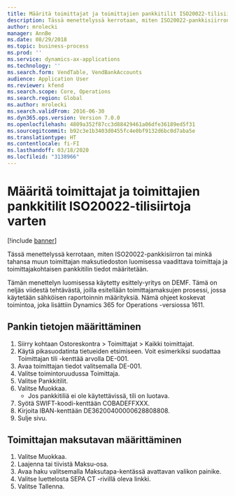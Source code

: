 ```yaml
---
title: Määritä toimittajat ja toimittajien pankkitilit ISO20022-tilisiirtoja varten
description: Tässä menettelyssä kerrotaan, miten ISO20022-pankkisiirron tai minkä tahansa muun toimittajan maksutiedoston luomisessa vaadittava toimittaja ja toimittajakohtaisen pankkitilin tiedot määritetään.
author: mrolecki
manager: AnnBe
ms.date: 08/29/2018
ms.topic: business-process
ms.prod: ''
ms.service: dynamics-ax-applications
ms.technology: ''
ms.search.form: VendTable, VendBankAccounts
audience: Application User
ms.reviewer: kfend
ms.search.scope: Core, Operations
ms.search.region: Global
ms.author: mrolecki
ms.search.validFrom: 2016-06-30
ms.dyn365.ops.version: Version 7.0.0
ms.openlocfilehash: 4809a352f87cc3d88429461a06dfe36189ed5f31
ms.sourcegitcommit: b92c3e1b3403d0455fc4e0bf9132d6bc0d7aba5e
ms.translationtype: HT
ms.contentlocale: fi-FI
ms.lasthandoff: 03/18/2020
ms.locfileid: "3138966"
---
```

# <a name="set-up-vendors-and-vendor-bank-accounts-for-iso20022-credit-transfers"></a>Määritä toimittajat ja toimittajien pankkitilit ISO20022-tilisiirtoja varten

[!include [banner](../../includes/banner.md)]

Tässä menettelyssä kerrotaan, miten ISO20022-pankkisiirron tai minkä tahansa muun toimittajan maksutiedoston luomisessa vaadittava toimittaja ja toimittajakohtaisen pankkitilin tiedot määritetään. 

Tämän menettelyn luomisessa käytetty esittely-yritys on DEMF.
Tämä on neljäs viidestä tehtävästä, joilla esitellään toimittajamaksujen prosessi, jossa käytetään sähköisen raportoinnin määrityksiä. Nämä ohjeet koskevat toimintoa, joka lisättiin Dynamics 365 for Operations -versiossa 1611.


## <a name="set-up-bank-details"></a>Pankin tietojen määrittäminen
1. Siirry kohtaan Ostoreskontra > Toimittajat > Kaikki toimittajat.
2. Käytä pikasuodatinta tietueiden etsimiseen. Voit esimerkiksi suodattaa Toimittajan tili -kenttää arvolla DE-001.
3. Avaa toimittajan tiedot valitsemalla DE-001.
4. Valitse toimintoruudussa Toimittaja.
5. Valitse Pankkitilit.
6. Valitse Muokkaa.
    * Jos pankkitiliä ei ole käytettävissä, tili on luotava.  
7. Syötä SWIFT-koodi-kenttään COBADEFFXXX.
8. Kirjoita IBAN-kenttään DE36200400000628808808.
9. Sulje sivu.

## <a name="set-up-a-method-of-payment-for-the-vendor"></a>Toimittajan maksutavan määrittäminen
1. Valitse Muokkaa.
2. Laajenna tai tiivistä Maksu-osa.
3. Avaa haku valitsemalla Maksutapa-kentässä avattavan valikon painike.
4. Valitse luettelosta SEPA CT -rivillä oleva linkki.
5. Valitse Tallenna.


